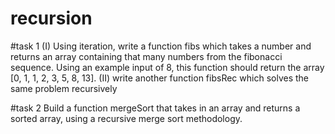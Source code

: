 # recursion

#task 1
(I) Using iteration, write a function fibs which takes a number and returns an array containing that many numbers from the fibonacci sequence. Using an example input of 8, this function should return the array [0, 1, 1, 2, 3, 5, 8, 13].
(II) write another function fibsRec which solves the same problem recursively

#task 2
Build a function mergeSort that takes in an array and returns a sorted array, using a recursive merge sort methodology.
